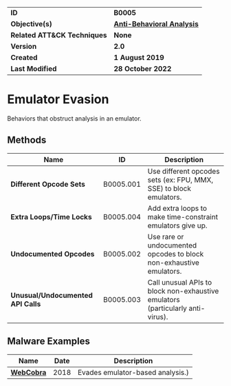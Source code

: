 <table>
<tr>
<td><b>ID</b></td>
<td><b>B0005</b></td>
</tr>
<tr>
<td><b>Objective(s)</b></td>
<td><b><a href="../anti-behavioral-analysis">Anti-Behavioral Analysis</a></b></td>
</tr>
<tr>
<td><b>Related ATT&CK Techniques</b></td>
<td><b>None</b></td>
</tr>
<tr>
<td><b>Version</b></td>
<td><b>2.0</b></td>
</tr>
<tr>
<td><b>Created</b></td>
<td><b>1 August 2019</b></td>
</tr>
<tr>
<td><b>Last Modified</b></td>
<td><b>28 October 2022</b></td>
</tr>
</table>


Emulator Evasion
================
Behaviors that obstruct analysis in an emulator.

Methods
-------
|Name|ID|Description|
|---|---|---|
|**Different Opcode Sets**|B0005.001|Use different opcodes sets (ex: FPU, MMX, SSE) to block emulators.|
|**Extra Loops/Time Locks**|B0005.004|Add extra loops to make time-constraint emulators give up.|
|**Undocumented Opcodes**|B0005.002|Use rare or undocumented opcodes to block non-exhaustive emulators.|
|**Unusual/Undocumented API Calls**|B0005.003|Call unusual APIs to block non-exhaustive emulators (particularly anti-virus).|

Malware Examples
----------------
|Name|Date|Description|
|---|---|---|
|[**WebCobra**](../xample-malware/webcobra.md)|2018|Evades emulator-based analysis.)|
